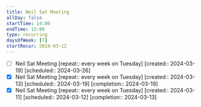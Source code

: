 ```yaml
---
title: Neil Sat Meeting
allDay: false
startTime: 14:00
endTime: 15:00
type: recurring
daysOfWeek: [T]
startRecur: 2024-03-12
---
```

- [ ] Neil Sat Meeting  [repeat:: every week on Tuesday]  [created:: 2024-03-19]  [scheduled:: 2024-03-26]
- [x] Neil Sat Meeting  [repeat:: every week on Tuesday]  [created:: 2024-03-13]  [scheduled:: 2024-03-19]  [completion:: 2024-03-19]
- [x] Neil Sat Meeting  [repeat:: every week on Tuesday]  [created:: 2024-03-11]  [scheduled:: 2024-03-12]  [completion:: 2024-03-13]